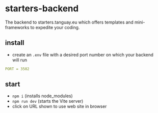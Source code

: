 # starters-backend

The backend to starters.tanguay.eu which offers templates and mini-frameworks to expedite your coding.

## install

- create an `.env` file with a desired port number on which your backend will run

```yaml
PORT = 3502
```

## start

- `npm i` (installs node_modules)
- `npm run dev` (starts the Vite server)
- click on URL shown to use web site in browser
